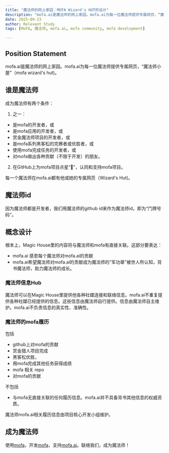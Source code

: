 ```yaml
---
title: "魔法师的网上家园：MOFA Wizard's HUT的设计"
description: "mofa.ai是魔法师的网上家园。mofa.ai为每一位魔法师提供专属网页，“魔法师小屋”（mofa wizard's hut)。本文阐述了魔法师小屋设计的基础理念。"
date: 2025-09-23
author: Relevant Study
tags: [MoFA, 魔法师, mofa.ai, mofa community, mofa development]

---
```


## **Position Statement**

mofa.ai是魔法师的网上家园。mofa.ai为每一位魔法师提供专属网页，“魔法师小屋”（mofa wizard's hut)。

## **谁是魔法师**

成为魔法师有两个条件：

1. 之一：

- 是mofa的开发者，或
- 是mofa应用的开发者，或
- 赏金魔法师项目的开发者，或
- 是mofa系列黑客松的完赛者或优胜者，或
- 使用mofa完成任务的开发者，或
- 对mofa做出各种贡献（不限于开发）的朋友。

2. 在GitHub上为mofa项目点星“🌟”，认同和支持mofa项目。

每一个魔法师在mofa.ai都有他或她的专属网页（Wizard's Hut)。



## **魔法师id**

因为魔法师都是开发者，我们用魔法师的github id来作为魔法师id，即为“门牌号码”。



## **概念设计**

根本上，Magic House里的内容将与魔法师和mofa有直接关联。这部分要表达：

- mofa.ai 感恩每个魔法师对mofa.ai的贡献
- mofa.ai希望魔法师对mofa.ai的贡献成为魔法师的“军功章”被世人所认知，背书魔法师，助力魔法师的成长。

### **魔法师信息Hub**

魔法师可以在Magic House里提供他各种社媒连接和联络信息。mofa.ai不重复提供各种社媒已经提供的信息。这些信息由魔法师自行提供。信息由魔法师自主维护。mofa.ai不负责信息的真实性、准确性。

### **魔法师的mofa履历**

包括

- github上对mofa的贡献
- 赏金猎人项目完成
- 黑客松优胜，
- 用mofa完成其他任务获得成绩
- mofa 相关 repo
- 对mofa的贡献

不包括

- 与mofa无直接关联的任何履历信息。mofa.ai并不具备背书其他信息的权威资质。

魔法师mofa.ai相关履历信息由项目核心开发小组维护。

## **成为魔法师**

使用[mofa](https://mofa.ai)，开发[mofa](https://github.com/mofa-org/mofa)，支持[mofa.ai](https://mofa.ai)。联络我们，成为魔法师！